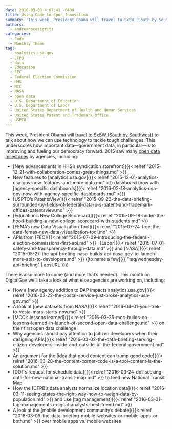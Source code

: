 ```yaml
---
date: 2016-03-08 4:07:41 -0400
title: Using Code to Spur Innovation
summary: 'This week, President Obama will travel to SxSW (South by Southwest) to talk about how we can use technology to tackle tough challenges. This underscores how important data&mdash;government data, in particular&mdash;is to improving and fueling our democracy forward. 2015 saw many open data milestones by agencies, including: New advancements in HHS&rsquo;s syndication storefront New features'
authors:
  - andreanocesigritz
categories:
  - Code
  - Monthly Theme
tag:
  - analytics.usa.gov
  - CFPB
  - data
  - Education
  - FEC
  - Federal Election Commission
  - HHS
  - MCC
  - NASA
  - open data
  - U.S. Department of Education
  - U.S. Department of Labor
  - United States Department of Health and Human Services
  - United States Patent and Trademark Office
  - USPTO
---
```


This week, President Obama will [travel to SxSW (South by Southwest)](https://www.whitehouse.gov/blog/2016/03/05/weekly-address-sxsw) to talk about how we can use technology to tackle tough challenges. This underscores how important data—government data, in particular—is to improving and fueling our democracy forward. 2015 saw many [open data milestones](https://www.whitehouse.gov/blog/2016/02/05/open-data-empowering-americans-make-data-driven-decisions) by agencies, including:

  * [New advancements in HHS’s syndication storefront]({{< relref "2015-12-21-with-collaboration-comes-great-things.md" >}}
  * New features to [analytics.usa.gov]({{< relref "2015-12-01-analytics-usa-gov-new-features-and-more-data.md" >}} dashboard (now with [agency-specific dashboards]({{< relref "2016-02-18-analytics-usa-gov-now-with-agency-specific-dashboards.md" >}})
  * [USPTO’s PatentsView]({{< relref "2015-09-23-the-data-briefing-surrounded-by-fields-of-federal-data-u-s-patent-and-trademark-offices-patentsview.md" >}}
  * [Education’s New College Scorecard]({{< relref "2015-09-18-under-the-hood-building-a-new-college-scorecard-with-students.md" >}}
  * [FEMA’s new Data Visualization Tool]({{< relref "2015-07-24-free-the-data-femas-new-data-visualization-tool.md" >}}
  * APIs from [FEC]({{< relref "2015-07-09-introducing-the-federal-election-commissions-first-api.md" >}} , [Labor]({{< relref "2015-07-01-safety-and-transparency-through-data.md" >}} and [NASA]({{< relref "2015-05-27-the-api-briefing-nasa-builds-api-nasa-gov-to-launch-more-apis-to-developers.md" >}} ([to name a few]({{ "tag/wednesday-api-briefing" | absURL }}))

There is also more to come (and more that’s needed). This month on DigitalGov we’ll take a look at what else agencies are working on, including:

  * How a [new agency addition to DAP impacts analytics.usa.gov]({{< relref "2016-03-22-the-postal-service-just-broke-analytics-usa-gov.md" >}}
  * A look at [new datasets from NASA]({{< relref "2016-04-01-your-trek-to-vesta-mars-starts-now.md" >}}
  * [MCC’s lessons learned]({{< relref "2016-03-25-mcc-builds-on-lessons-learned-in-launch-of-second-open-data-challenge.md" >}} on their first open data challenge
  * Why agencies should pay attention to [citizen developers when their designing APIs]({{< relref "2016-03-02-the-data-briefing-serving-citizen-developers-inside-and-outside-of-the-federal-government.md" >}}
  * An argument for the [idea that good content can trump good code]({{< relref "2016-03-28-the-content-corner-code-is-a-tool-content-is-the-solution.md" >}}
  * [DOT&#8217;s request for schedule data]({{< relref "2016-03-24-dot-seeking-data-for-new-national-transit-map.md" >}} to feed new National Transit Map
  * How the [CFPB’s data analysts normalize location data]({{< relref "2016-03-11-seeing-states-the-right-way-how-to-weigh-data-by-population.md" >}} and use [tag management]({{< relref "2016-03-31-tag-management-a-digital-analysts-best-friend.md" >}}
  * A look at the [mobile development community&#8217;s debate]({{< relref "2016-03-09-the-data-briefing-mobile-websites-or-mobile-apps-or-both.md" >}} over mobile apps vs. mobile websites